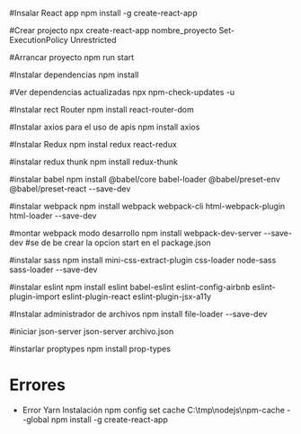 #Insalar React app
npm install -g create-react-app

#Crear projecto
npx create-react-app nombre_proyecto
Set-ExecutionPolicy Unrestricted

#Arrancar proyecto
npm run start

#Instalar dependencias
npm install

#Ver dependencias actualizadas
npx npm-check-updates -u

#Instalar rect Router
npm install react-router-dom

#Instalar axios para el uso de apis
npm install axios

#Instalar Redux
npm instal redux react-redux

#instalar redux thunk
npm install redux-thunk

#instalar babel
npm install @babel/core babel-loader @babel/preset-env @babel/preset-react --save-dev

#instalar webpack
npm install webpack webpack-cli html-webpack-plugin html-loader --save-dev

#montar webpack modo desarrollo
npm install webpack-dev-server --save-dev
#se de be crear la opcion start en el package.json

#instalar sass
npm install mini-css-extract-plugin css-loader node-sass sass-loader --save-dev

#instalar eslint
npm install eslint babel-eslint eslint-config-airbnb eslint-plugin-import eslint-plugin-react eslint-plugin-jsx-a11y

#Instalar administrador de archivos
npm install file-loader --save-dev

#iniciar json-server
json-server archivo.json

#instarlar proptypes
npm install prop-types


# Errores
- Error Yarn Instalación
npm config set cache C:\tmp\nodejs\npm-cache --global
npm install -g create-react-app
